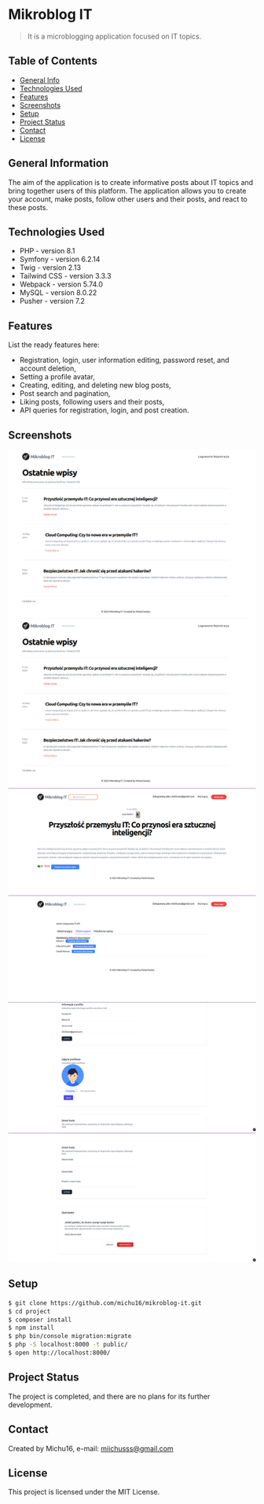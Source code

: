# Mikroblog IT
> It is a microblogging application focused on IT topics.

## Table of Contents
* [General Info](#general-information)
* [Technologies Used](#technologies-used)
* [Features](#features)
* [Screenshots](#screenshots)
* [Setup](#setup)
* [Project Status](#project-status)
* [Contact](#contact)
* [License](#license)


## General Information
The aim of the application is to create informative posts about IT topics and bring together users of this platform. The application allows you to create your account, make posts, follow other users and their posts, and react to these posts.


## Technologies Used
- PHP - version 8.1
- Symfony - version 6.2.14
- Twig - version 2.13
- Tailwind CSS - version 3.3.3
- Webpack - version 5.74.0
- MySQL - version 8.0.22
- Pusher - version 7.2


## Features
List the ready features here:
- Registration, login, user information editing, password reset, and account deletion,
- Setting a profile avatar,
- Creating, editing, and deleting new blog posts,
- Post search and pagination,
- Liking posts, following users and their posts,
- API queries for registration, login, and post creation.



## Screenshots
![Example screenshot](./img/screenshot.png)
![Example screenshot](./img/screenshot2.png)
![Example screenshot](./img/screenshot3.png)
![Example screenshot](./img/screenshot4.png)
![Example screenshot](./img/screenshot5.png)
![Example screenshot](./img/screenshot6.png)

## Setup
```bash
$ git clone https://github.com/michu16/mikroblog-it.git
$ cd project
$ composer install
$ npm install
$ php bin/console migration:migrate
$ php -S localhost:8000 -t public/
$ open http://localhost:8000/
```


## Project Status
The project is completed, and there are no plans for its further development.


## Contact
Created by Michu16, e-mail: miichusss@gmail.com

## License 
This project is licensed under the MIT License.

